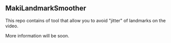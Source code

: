 ## MakiLandmarkSmoother

This repo contains of tool that allow you to avoid "jitter" of landmarks on the video.

More information will be soon.
